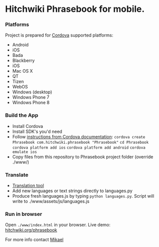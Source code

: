 # Hitchwiki Phrasebook for mobile.


### Platforms

Project is prepared for [Cordova](http://cordova.apache.org/) supported platforms:

- Android
- iOS
- Bada
- Blackberry
- iOS
- Mac OS X
- QT
- Tizen
- WebOS
- Windows (desktop)
- Windows Phone 7
- Windows Phone 8

### Build the App

- Install Cordova
- Install SDK's you'd need
- Follow [instructions from Cordova documentation](http://docs.phonegap.com/en/2.9.0/guide_cli_index.md.html#The%20Cordova%20Command-line%20Interface_build_the_app):
``cordova create Phrasebook com.hitchwiki.phrasebook "Phrasebook"``
``cd Phrasebook``
``cordova platform add ios``
``cordova platform add android``
``cordova emulate ios``
- Copy files from this repository to Phrasebook project folder (override ./www/)


### Translate
- [Translation tool](http://hitchwiki.org/translate/projects/phrasebook)
- Add new languages or text strings directly to languages.py
- Produce fresh languages.js by typing `python languages.py`. Script will write to ./www/assets/js/languages.js


### Run in browser
Open `./www/index.html` in your browser. Live demo: [hitchwiki.org/phrasebook](http://hitchwiki.org/phrasebook/)


For more info contact [Mikael](https://github.com/simison)